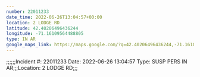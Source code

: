 ```yaml
---
number: 22011233
date_time: 2022-06-26T13:04:57+00:00
location: 2 LODGE RD
latitude: 42.40206496436244
longitude: -71.16109564488805
type: IN AR
google_maps_link: https://maps.google.com/?q=42.40206496436244,-71.16109564488805
---
```


;;;;;;Incident #: 22011233   Date: 2022-06-26 13:04:57   Type: SUSP PERS IN AR;;;Location: 2 LODGE RD;;;
